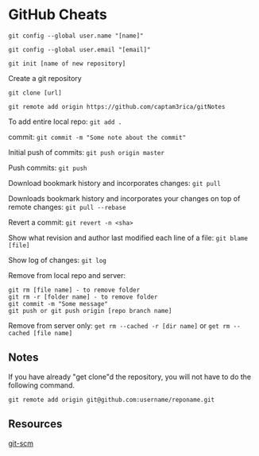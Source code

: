 # GitHub Cheats

`git config --global user.name "[name]"`

`git config --global user.email "[email]"`

`git init [name of new repository]`  

Create a git repository

`git clone [url]`

`git remote add origin https://github.com/captam3rica/gitNotes`

To add entire local repo: `git add .`

commit: `git commit -m "Some note about the commit"`

Initial push of commits: `git push origin master`

Push commits: `git push`

Download bookmark history and incorporates changes: `git pull`  

Downloads bookmark history and incorporates your changes on top of
remote changes: `git pull --rebase`  

Revert a commit: `git revert -n <sha>`  

Show what revision and author last modified each line of a file: `git blame [file]`  

Show log of changes: `git log`  

Remove from local repo and server:

    git rm [file name] - to remove folder
    git rm -r [folder name] - to remove folder
    git commit -m "Some message"
    git push or git push origin [repo branch name]

Remove from server only: `get rm --cached -r [dir name]` or `get rm --cached [file name]`


## Notes

If you have already "get clone"d the repository, you will not have to do the
following command.

    git remote add origin git@github.com:username/reponame.git

## Resources

[git-scm](https://git-scm.com/book/en/v2/Customizing-Git-Git-Configuration)
